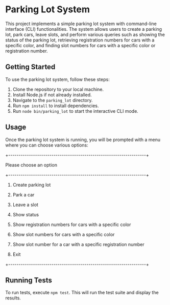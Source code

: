 # Parking Lot System

This project implements a simple parking lot system with command-line interface (CLI) functionalities. The system allows users to create a parking lot, park cars, leave slots, and perform various queries such as showing the status of the parking lot, retrieving registration numbers for cars with a specific color, and finding slot numbers for cars with a specific color or registration number.

## Getting Started

To use the parking lot system, follow these steps:

1. Clone the repository to your local machine.
2. Install Node.js if not already installed.
3. Navigate to the `parking_lot` directory.
4. Run `npm install` to install dependencies.
5. Run `node bin/parking_lot` to start the interactive CLI mode.

## Usage

Once the parking lot system is running, you will be prompted with a menu where you can choose various options:

+-------------------------------------------------------------------+

Please choose an option                      

+-------------------------------------------------------------------+

1. Create parking lot                                             

2. Park a car                                                     

 3. Leave a slot                                                   

 4. Show status                                                    

5. Show registration numbers for cars with a specific color       

6. Show slot numbers for cars with a specific color               

7. Show slot number for a car with a specific registration number

8.  Exit                                                           

+-------------------------------------------------------------------+


## Running Tests

To run tests, execute `npm test`. This will run the test suite and display the results.
